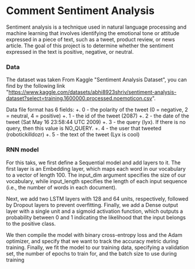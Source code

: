 # Comment Sentiment Analysis

Sentiment analysis is a technique used in natural language processing and machine learning that involves identifying the emotional tone or attitude expressed in a piece of text, such as a tweet, product review, or news article. The goal of this project is to determine whether the sentiment expressed in the text is positive, negative, or neutral.

### Data
The dataset was taken From Kaggle "Sentiment Analysis Dataset", you can find by the following link "https://www.kaggle.com/datasets/abhi8923shriv/sentiment-analysis-dataset?select=training.1600000.processed.noemoticon.csv". 

Data file format has 6 fields:
+. 0 - the polarity of the tweet (0 = negative, 2 = neutral, 4 = positive)
+. 1 - the id of the tweet (2087)
+. 2 - the date of the tweet (Sat May 16 23:58:44 UTC 2009)
+. 3 - the query (lyx). If there is no query, then this value is NO_QUERY.
+. 4 - the user that tweeted (robotickilldozr)
+. 5 - the text of the tweet (Lyx is cool)

### RNN model
For this taks, we first define a Sequential model and add layers to it. The first layer is an Embedding layer, which maps each word in our vocabulary to a vector of length 100. The input_dim argument specifies the size of our vocabulary, while input_length specifies the length of each input sequence (i.e., the number of words in each document).

Next, we add two LSTM layers with 128 and 64 units, respectively, followed by Dropout layers to prevent overfitting. Finally, we add a Dense output layer with a single unit and a sigmoid activation function, which outputs a probability between 0 and 1 indicating the likelihood that the input belongs to the positive class.

We then compile the model with binary cross-entropy loss and the Adam optimizer, and specify that we want to track the accuracy metric during training. Finally, we fit the model to our training data, specifying a validation set, the number of epochs to train for, and the batch size to use during training
